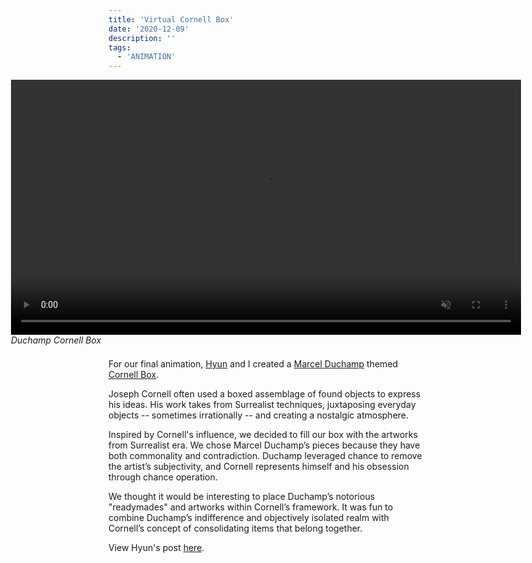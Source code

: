 ```yaml
---
title: 'Virtual Cornell Box'
date: '2020-12-09'
description: ''
tags:
  - 'ANIMATION'
---
```


<!-- Hyun and I created a Duchamp themed Cornell Box -->

<p style="width: 85vw;position: absolute;left: 0;margin: 0 auto;right: 0;">
<video style="width: 100%; max-width: unset" muted autoplay loop name="Duchamp Cornell Box" src="cornell-box-capture.mp4"></video>
<em>Duchamp Cornell Box</em>
</p>

<p style="height: 45vw; max-height: 600px"></p>

For our final animation, [Hyun](https://hyunwoong.cargo.site/) and I created a [Marcel Duchamp](https://en.wikipedia.org/wiki/Marcel_Duchamp) themed [Cornell Box](https://en.wikipedia.org/wiki/Joseph_Cornell).

Joseph Cornell often used a boxed assemblage of found objects to express his ideas. His work takes from Surrealist techniques, juxtaposing everyday objects -- sometimes irrationally -- and creating a nostalgic atmosphere.

Inspired by Cornell's influence, we decided to fill our box with the artworks from Surrealist era. We chose Marcel Duchamp’s pieces because they have both commonality and contradiction. Duchamp leveraged chance to remove the artist’s subjectivity, and Cornell represents himself and his obsession through chance operation.

We thought it would be interesting to place Duchamp’s notorious "readymades" and artworks within Cornell’s framework. It was fun to combine Duchamp’s indifference and objectively isolated realm with Cornell’s concept of consolidating items that belong together.

View Hyun's post [here](https://hyunwoong.cargo.site/Ani-wk6).
